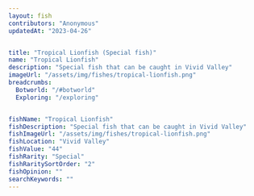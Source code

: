 ```yaml
---
layout: fish
contributors: "Anonymous"
updatedAt: "2023-04-26"


title: "Tropical Lionfish (Special fish)"
name: "Tropical Lionfish"
description: "Special fish that can be caught in Vivid Valley"
imageUrl: "/assets/img/fishes/tropical-lionfish.png"
breadcrumbs:
  Botworld: "/#botworld"
  Exploring: "/exploring"


fishName: "Tropical Lionfish"
fishDescription: "Special fish that can be caught in Vivid Valley"
fishImageUrl: "/assets/img/fishes/tropical-lionfish.png"
fishLocation: "Vivid Valley"
fishValue: "44"
fishRarity: "Special"
fishRaritySortOrder: "2"
fishOpinion: ""
searchKeywords: ""
---
```



